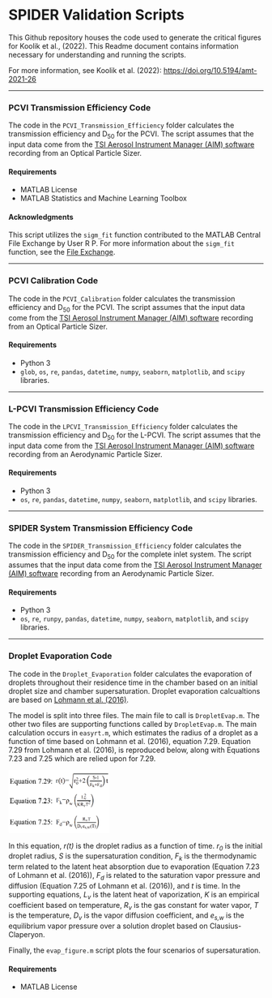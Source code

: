 # SPIDER Validation Scripts
This Github repository houses the code used to generate the critical figures for Koolik et al., (2022). This Readme document contains information necessary for understanding and running the scripts.

For more information, see Koolik et al. (2022): https://doi.org/10.5194/amt-2021-26

---

### PCVI Transmission Efficiency Code
The code in the `PCVI_Transmission_Efficiency` folder calculates the transmission efficiency and D<sub>50</sub> for the PCVI. The script assumes that the input data come from the [TSI Aerosol Instrument Manager (AIM) software](https://tsi.com/software/tsi-software-and-firmware-wizard/) recording from an Optical Particle Sizer. 

#### Requirements
* MATLAB License
* MATLAB Statistics and Machine Learning Toolbox

#### Acknowledgments
This script utilizes the `sigm_fit` function contributed to the MATLAB Central File Exchange by User R P. For more information about the `sigm_fit` function, see the [File Exchange](https://www.mathworks.com/matlabcentral/fileexchange/42641-sigm_fit).

---

### PCVI Calibration Code
The code in the `PCVI_Calibration` folder calculates the transmission efficiency and D<sub>50</sub> for the PCVI. The script assumes that the input data come from the [TSI Aerosol Instrument Manager (AIM) software](https://tsi.com/software/tsi-software-and-firmware-wizard/) recording from an Optical Particle Sizer. 

#### Requirements
* Python 3
* `glob`, `os`, `re`, `pandas`, `datetime`, `numpy`, `seaborn`, `matplotlib`, and `scipy` libraries.

---

### L-PCVI Transmission Efficiency Code
The code in the `LPCVI_Transmission_Efficiency` folder calculates the transmission efficiency and D<sub>50</sub> for the L-PCVI. The script assumes that the input data come from the [TSI Aerosol Instrument Manager (AIM) software](https://tsi.com/software/tsi-software-and-firmware-wizard/) recording from an Aerodynamic Particle Sizer. 

#### Requirements
* Python 3
* `os`, `re`, `pandas`, `datetime`, `numpy`, `seaborn`, `matplotlib`, and `scipy` libraries.

---

### SPIDER System Transmission Efficiency Code
The code in the `SPIDER_Transmission_Efficiency` folder calculates the transmission efficiency and D<sub>50</sub> for the complete inlet system. The script assumes that the input data come from the [TSI Aerosol Instrument Manager (AIM) software](https://tsi.com/software/tsi-software-and-firmware-wizard/) recording from an Aerodynamic Particle Sizer. 

#### Requirements
* Python 3
* `os`, `re`, `runpy`, `pandas`, `datetime`, `numpy`, `seaborn`, `matplotlib`, and `scipy` libraries.

---

### Droplet Evaporation Code
The code in the `Droplet_Evaporation` folder calculates the evaporation of droplets throughout their residence time in the chamber based on an initial droplet size and chamber supersaturation. Droplet evaporation calcualtions are based on [Lohmann et al. (2016)](https://www.cambridge.org/core/books/an-introduction-to-clouds/F5A8096E7A3BD5C8FFD9208248DD1839).

The model is split into three files. The main file to call is `DropletEvap.m`. The other two files are supporting functions called by `DropletEvap.m`. The main calculation occurs in `easyrt.m`, which estimates the radius of a droplet as a function of time based on Lohmann et al. (2016), equation 7.29. Equation 7.29 from Lohmann et al. (2016), is reproduced below, along with Equations 7.23 and 7.25 which are relied upon for 7.29.

<img src="./Droplet_Evaporation/droplet_evaporation_equations.png" width="200" />

In this equation, *r(t)* is the droplet radius as a function of time. *r<sub>0</sub>* is the initial droplet radius, *S* is the supersaturation condition, *F<sub>k</sub>* is the thermodynamic term related to the latent heat absorption due to evaporation (Equation 7.23 of Lohmann et al. (2016)), *F<sub>d</sub>* is related to the saturation vapor pressure and diffusion (Equation 7.25 of Lohmann et al. (2016)), and *t* is time. In the supporting equations, *L<sub>v</sub>* is the latent heat of vaporization, *K* is an empirical coefficient based on temperature, *R<sub>v</sub>* is the gas constant for water vapor, *T* is the temperature, *D<sub>v</sub>* is the vapor diffusion coefficient, and *e<sub>s,w</sub>* is the equilibrium vapor pressure over a solution droplet based on Clausius-Claperyon. 

Finally, the `evap_figure.m` script plots the four scenarios of supersaturation.

#### Requirements
* MATLAB License
